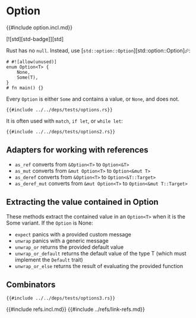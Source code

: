# Option

{{#include option.incl.md}}

[![std][std-badge]][std]

Rust has no `null`. Instead, use [`std::option::Option`][std::option::Option]⮳:

```rust,editable
# #![allow(unused)]
enum Option<T> {
    None,
    Some(T),
}
# fn main() {}
```

Every `Option` is either `Some` and contains a value, or `None`, and does not.

```rust,editable
{{#include ../../deps/tests/options.rs}}
```

It is often used with `match`, `if let`, or `while let`:

```rust,editable
{{#include ../../deps/tests/options2.rs}}
```

## Adapters for working with references

- `as_ref` converts from `&Option<T>` to `Option<&T>`
- `as_mut` converts from `&mut Option<T>` to `Option<&mut T>`
- `as_deref` converts from `&Option<T>` to `Option<&T::Target>`
- `as_deref_mut` converts from `&mut Option<T>` to `Option<&mut T::Target>`

## Extracting the value contained in Option

These methods extract the contained value in an `Option<T>` when it is the Some variant. If the `Option` is None:

- `expect` panics with a provided custom message
- `unwrap` panics with a generic message
- `unwrap_or` returns the provided default value
- `unwrap_or_default` returns the default value of the type T (which must implement the `Default` trait)
- `unwrap_or_else` returns the result of evaluating the provided function

## Combinators

```rust,editable,no_run
{{#include ../../deps/tests/options3.rs}}
```

{{#include refs.incl.md}}
{{#include ../refs/link-refs.md}}
